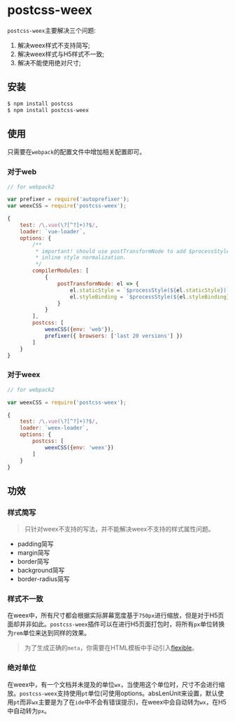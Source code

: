 # postcss-weex

`postcss-weex`主要解决三个问题:

1. 解决weex样式不支持简写;
2. 解决weex样式与H5样式不一致;
3. 解决不能使用绝对尺寸;

## 安装

```bash
$ npm install postcss
$ npm install postcss-weex
```

## 使用

只需要在`webpack`的配置文件中增加相关配置即可。

### 对于web

```javascript
// for webpack2

var prefixer = require('autoprefixer');
var weexCSS = require('postcss-weex');

{
    test: /\.vue(\?[^?]+)?$/,
    loader: `vue-loader`,
    options: {
        /**
         * important! should use postTransformNode to add $processStyle for
         * inline style normalization.
         */
        compilerModules: [
            {
                postTransformNode: el => {
                    el.staticStyle = `$processStyle(${el.staticStyle})`;
                    el.styleBinding = `$processStyle(${el.styleBinding})`;
                }
            }
        ],
        postcss: [
            weexCSS({env: 'web'}),
            prefixer({ browsers: ['last 20 versions'] })
        ]
    }
}
```

### 对于weex

```javascript
// for webpack2

var weexCSS = require('postcss-weex');

{
    test: /\.vue(\?[^?]+)?$/,
    loader: `weex-loader`,
    options: {
        postcss: [
            weexCSS({env: 'weex'})
        ]
    }
}
```

## 功效

### 样式简写

> 只针对weex不支持的写法，并不能解决weex不支持的样式属性问题。

* padding简写
* margin简写
* border简写
* background简写
* border-radius简写

### 样式不一致

在weex中，所有尺寸都会根据实际屏幕宽度基于`750px`进行缩放，但是对于H5页面却并非如此。`postcss-weex`插件可以在进行H5页面打包时，将所有`px`单位转换为`rem`单位来达到同样的效果。

> 为了生成正确的`meta`，你需要在HTML模板中手动引入[flexible](https://github.com/amfe/lib-flexible)。

### 绝对单位

在weex中，有一个文档并未提及的单位`wx`，当使用这个单位时，尺寸不会进行缩放。`postcss-weex`支持使用`pt`单位(可使用options。absLenUnit来设置，默认使用`pt`而非`wx`主要是为了在`ide`中不会有错误提示)，在weex中会自动转为`wx`，在H5中自动转为`px`。